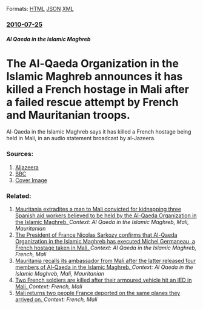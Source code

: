 
Formats: [HTML](/news/2010/07/25/the-al-qaeda-organization-in-the-islamic-maghreb-announces-it-has-killed-a-french-hostage-in-mali-after-a-failed-rescue-attempt-by-french-an.html)  [JSON](/news/2010/07/25/the-al-qaeda-organization-in-the-islamic-maghreb-announces-it-has-killed-a-french-hostage-in-mali-after-a-failed-rescue-attempt-by-french-an.json)  [XML](/news/2010/07/25/the-al-qaeda-organization-in-the-islamic-maghreb-announces-it-has-killed-a-french-hostage-in-mali-after-a-failed-rescue-attempt-by-french-an.xml)  

### [2010-07-25](/news/2010/07/25/index.md)

##### Al Qaeda in the Islamic Maghreb
# The Al-Qaeda Organization in the Islamic Maghreb announces it has killed a French hostage in Mali after a failed rescue attempt by French and Mauritanian troops. 

Al-Qaeda in the Islamic Maghreb says it has killed a French hostage being held in Mali, in an audio statement broadcast by al-Jazeera.


### Sources:

1. [Aljazeera](http://english.aljazeera.net/news/africa/2010/07/201072519292114510.html)
2. [BBC](http://www.bbc.co.uk/news/world-africa-10757199)
2. [Cover Image](http://www.bbc.co.uk/news/special/2015/newsspec_10857/bbc_news_logo.png?cb=1)

### Related:

1. [Mauritania extradites a man to Mali convicted for kidnapping three Spanish aid workers believed to be held by the Al-Qaeda Organization in the Islamic Maghreb. ](/news/2010/08/18/mauritania-extradites-a-man-to-mali-convicted-for-kidnapping-three-spanish-aid-workers-believed-to-be-held-by-the-al-qaeda-organization-in-t.md) _Context: Al Qaeda in the Islamic Maghreb, Mali, Mauritanian_
2. [The President of France Nicolas Sarkozy confirms that Al-Qaeda Organization in the Islamic Maghreb has executed Michel Germaneau, a French hostage taken in Mali. ](/news/2010/07/26/the-president-of-france-nicolas-sarkozy-confirms-that-al-qaeda-organization-in-the-islamic-maghreb-has-executed-michel-germaneau-a-french-h.md) _Context: Al Qaeda in the Islamic Maghreb, French, Mali_
3. [Mauritania recalls its ambassador from Mali after the latter released four members of Al-Qaeda in the Islamic Maghreb. ](/news/2010/02/23/mauritania-recalls-its-ambassador-from-mali-after-the-latter-released-four-members-of-al-qaeda-in-the-islamic-maghreb.md) _Context: Al Qaeda in the Islamic Maghreb, Mali, Mauritanian_
4. [Two French soldiers are killed after their armoured vehicle hit an IED in Mali. ](/news/2018/02/21/two-french-soldiers-are-killed-after-their-armoured-vehicle-hit-an-ied-in-mali.md) _Context: French, Mali_
5. [Mali returns two people France deported on the same planes they arrived on. ](/news/2016/12/30/mali-returns-two-people-france-deported-on-the-same-planes-they-arrived-on.md) _Context: French, Mali_
